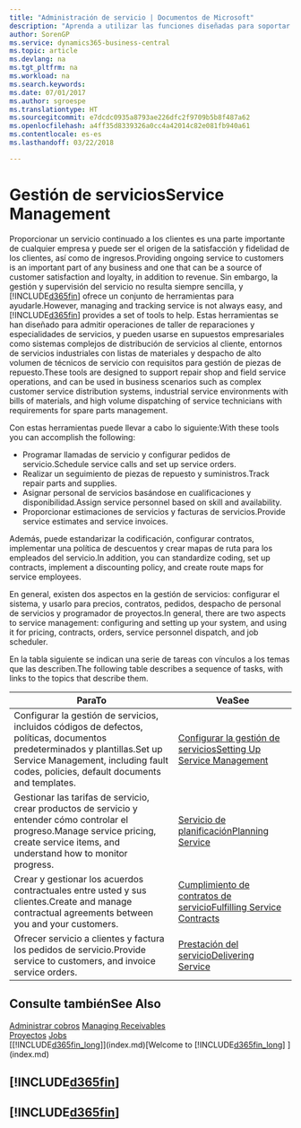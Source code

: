 ```yaml
---
title: "Administración de servicio | Documentos de Microsoft"
description: "Aprenda a utilizar las funciones diseñadas para soportar las operaciones del taller de reparaciones y del servicio de campo."
author: SorenGP
ms.service: dynamics365-business-central
ms.topic: article
ms.devlang: na
ms.tgt_pltfrm: na
ms.workload: na
ms.search.keywords: 
ms.date: 07/01/2017
ms.author: sgroespe
ms.translationtype: HT
ms.sourcegitcommit: e7dcdc0935a8793ae226dfc2f9709b5b8f487a62
ms.openlocfilehash: a4ff35d8339326a0cc4a42014c82e081fb940a61
ms.contentlocale: es-es
ms.lasthandoff: 03/22/2018

---
```

# <a name="service-management"></a><span data-ttu-id="49781-103">Gestión de servicios</span><span class="sxs-lookup"><span data-stu-id="49781-103">Service Management</span></span>
<span data-ttu-id="49781-104">Proporcionar un servicio continuado a los clientes es una parte importante de cualquier empresa y puede ser el origen de la satisfacción y fidelidad de los clientes, así como de ingresos.</span><span class="sxs-lookup"><span data-stu-id="49781-104">Providing ongoing service to customers is an important part of any business and one that can be a source of customer satisfaction and loyalty, in addition to revenue.</span></span> <span data-ttu-id="49781-105">Sin embargo, la gestión y supervisión del servicio no resulta siempre sencilla, y [!INCLUDE[d365fin](includes/d365fin_md.md)] ofrece un conjunto de herramientas para ayudarle.</span><span class="sxs-lookup"><span data-stu-id="49781-105">However, managing and tracking service is not always easy, and [!INCLUDE[d365fin](includes/d365fin_md.md)] provides a set of tools to help.</span></span> <span data-ttu-id="49781-106">Estas herramientas se han diseñado para admitir operaciones de taller de reparaciones y especialidades de servicios, y pueden usarse en supuestos empresariales como sistemas complejos de distribución de servicios al cliente, entornos de servicios industriales con listas de materiales y despacho de alto volumen de técnicos de servicio con requisitos para gestión de piezas de repuesto.</span><span class="sxs-lookup"><span data-stu-id="49781-106">These tools are designed to support repair shop and field service operations, and can be used in business scenarios such as complex customer service distribution systems, industrial service environments with bills of materials, and high volume dispatching of service technicians with requirements for spare parts management.</span></span>  

 <span data-ttu-id="49781-107">Con estas herramientas puede llevar a cabo lo siguiente:</span><span class="sxs-lookup"><span data-stu-id="49781-107">With these tools you can accomplish the following:</span></span>  

* <span data-ttu-id="49781-108">Programar llamadas de servicio y configurar pedidos de servicio.</span><span class="sxs-lookup"><span data-stu-id="49781-108">Schedule service calls and set up service orders.</span></span>  
* <span data-ttu-id="49781-109">Realizar un seguimiento de piezas de repuesto y suministros.</span><span class="sxs-lookup"><span data-stu-id="49781-109">Track repair parts and supplies.</span></span>  
* <span data-ttu-id="49781-110">Asignar personal de servicios basándose en cualificaciones y disponibilidad.</span><span class="sxs-lookup"><span data-stu-id="49781-110">Assign service personnel based on skill and availability.</span></span>  
* <span data-ttu-id="49781-111">Proporcionar estimaciones de servicios y facturas de servicios.</span><span class="sxs-lookup"><span data-stu-id="49781-111">Provide service estimates and service invoices.</span></span>  

<span data-ttu-id="49781-112">Además, puede estandarizar la codificación, configurar contratos, implementar una política de descuentos y crear mapas de ruta para los empleados del servicio.</span><span class="sxs-lookup"><span data-stu-id="49781-112">In addition, you can standardize coding, set up contracts, implement a discounting policy, and create route maps for service employees.</span></span>  

<span data-ttu-id="49781-113">En general, existen dos aspectos en la gestión de servicios: configurar el sistema, y usarlo para precios, contratos, pedidos, despacho de personal de servicios y programador de proyectos.</span><span class="sxs-lookup"><span data-stu-id="49781-113">In general, there are two aspects to service management: configuring and setting up your system, and using it for pricing, contracts, orders, service personnel dispatch, and job scheduler.</span></span>  

<span data-ttu-id="49781-114">En la tabla siguiente se indican una serie de tareas con vínculos a los temas que las describen.</span><span class="sxs-lookup"><span data-stu-id="49781-114">The following table describes a sequence of tasks, with links to the topics that describe them.</span></span>   

|<span data-ttu-id="49781-115">**Para**</span><span class="sxs-lookup"><span data-stu-id="49781-115">**To**</span></span>|<span data-ttu-id="49781-116">**Vea**</span><span class="sxs-lookup"><span data-stu-id="49781-116">**See**</span></span>|  
|------------|-------------|  
|<span data-ttu-id="49781-117">Configurar la gestión de servicios, incluidos códigos de defectos, políticas, documentos predeterminados y plantillas.</span><span class="sxs-lookup"><span data-stu-id="49781-117">Set up Service Management, including fault codes, policies, default documents and templates.</span></span>|[<span data-ttu-id="49781-118">Configurar la gestión de servicios</span><span class="sxs-lookup"><span data-stu-id="49781-118">Setting Up Service Management</span></span>](service-setup-service.md)|  
|<span data-ttu-id="49781-119">Gestionar las tarifas de servicio, crear productos de servicio y entender cómo controlar el progreso.</span><span class="sxs-lookup"><span data-stu-id="49781-119">Manage service pricing, create service items, and understand how to monitor progress.</span></span>|[<span data-ttu-id="49781-120">Servicio de planificación</span><span class="sxs-lookup"><span data-stu-id="49781-120">Planning Service</span></span>](service-plan-service.md)|  
|<span data-ttu-id="49781-121">Crear y gestionar los acuerdos contractuales entre usted y sus clientes.</span><span class="sxs-lookup"><span data-stu-id="49781-121">Create and manage contractual agreements between you and your customers.</span></span>|[<span data-ttu-id="49781-122">Cumplimiento de contratos de servicio</span><span class="sxs-lookup"><span data-stu-id="49781-122">Fulfilling Service Contracts</span></span>](service-fulfill-service-contracts.md)|  
|<span data-ttu-id="49781-123">Ofrecer servicio a clientes y factura los pedidos de servicio.</span><span class="sxs-lookup"><span data-stu-id="49781-123">Provide service to customers, and invoice service orders.</span></span>|[<span data-ttu-id="49781-124">Prestación del servicio</span><span class="sxs-lookup"><span data-stu-id="49781-124">Delivering Service</span></span>](service-deliver-service.md)|  

## <a name="see-also"></a><span data-ttu-id="49781-125">Consulte también</span><span class="sxs-lookup"><span data-stu-id="49781-125">See Also</span></span>  
<span data-ttu-id="49781-126">[Administrar cobros](receivables-manage-receivables.md) </span><span class="sxs-lookup"><span data-stu-id="49781-126">[Managing Receivables](receivables-manage-receivables.md) </span></span>  
<span data-ttu-id="49781-127">[Proyectos](projects-how-create-jobs.md) </span><span class="sxs-lookup"><span data-stu-id="49781-127">[Jobs](projects-how-create-jobs.md) </span></span>  
<span data-ttu-id="49781-128">[[!INCLUDE[d365fin_long](includes/d365fin_long_md.md)]](index.md)</span><span class="sxs-lookup"><span data-stu-id="49781-128">[Welcome to [!INCLUDE[d365fin_long](includes/d365fin_long_md.md)] ](index.md)</span></span>

## [!INCLUDE[d365fin](includes/free_trial_md.md)]  
## [!INCLUDE[d365fin](includes/training_link_md.md)]

